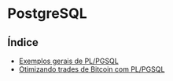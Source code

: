 # PostgreSQL

## Índice
- [Exemplos gerais de PL/PGSQL](dba/postgres/pgsql-samples.md)
- [Otimizando trades de Bitcoin com PL/PGSQL](dba/postgres/pgsql-bitcoin-sample.md)